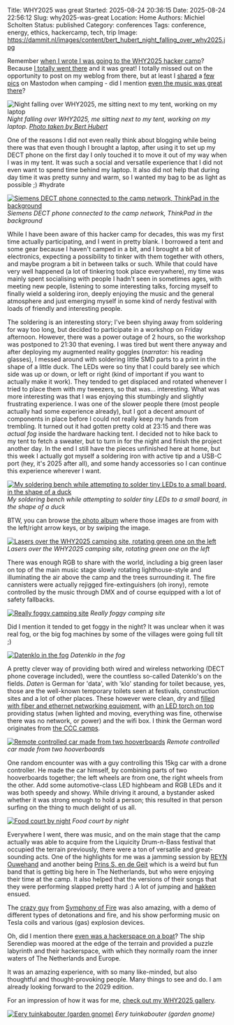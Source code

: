 Title: WHY2025 was great
Started: 2025-08-24 20:36:15
Date: 2025-08-24 22:56:12
Slug: why2025-was-great
Location: Home
Authors: Michiel Scholten
Status: published
Category: conferences
Tags: conference, energy, ethics, hackercamp, tech, trip
Image: https://dammit.nl/images/content/bert_hubert_night_falling_over_why2025.jpg

Remember [when I wrote I was going to the WHY2025 hacker camp]({filename}../posts/why2025.md)? Because [I totally went there](https://shuttereye.org/goingout/why2025/) and it was great! I totally missed out on the opportunity to post on my weblog from there, but at least I [shared](https://mastodon.social/@diginaut/114989674567998382) a [few pics](https://mastodon.social/@diginaut/115001297734145732) on Mastodon when camping - did I mention [even the music was great there](https://mastodon.social/@diginaut/115010542850620035)?

![Night falling over WHY2025, me sitting next to my tent, working on my laptop](https://dammit.nl/images/content/bert_hubert_night_falling_over_why2025.jpg)
<em>Night falling over WHY2025, me sitting next to my tent, working on my laptop. [Photo taken by Bert Hubert](https://eupolicy.social/@bert_hubert/114989142664295357)</em>

One of the reasons I did not even really think about blogging while being there was that even though I brought a laptop, after using it to set up my DECT phone on the first day I only touched it to move it out of my way when I was in my tent. It was such a social and versatile experience that I did not even want to spend time behind my laptop. It also did not help that during day time it was pretty sunny and warm, so I wanted my bag to be as light as possible ;) #hydrate

[![Siemens DECT phone connected to the camp network, ThinkPad in the background](https://shuttereye.org/images/49/49133333b0381906_2000-2000.jpg)](https://shuttereye.org/goingout/why2025/PXL_20250808_081931794.jpg/view/)
<em>Siemens DECT phone connected to the camp network, ThinkPad in the background</em>

While I have been aware of this hacker camp for decades, this was my first time actually participating, and I went in pretty blank. I borrowed a tent and some gear because I haven't camped in a bit, and I brought a bit of electronics, expecting a possibility to tinker with them together with others, and maybe program a bit in between talks or such. While that could have very well happened (a lot of tinkering took place everywhere), my time was mainly spent socialising with people I hadn't seen in sometimes ages, with meeting new people, listening to some interesting talks, forcing myself to finally wield a soldering iron, deeply enjoying the music and the general atmosphere and just emerging myself in some kind of nerdy festival with loads of friendly and interesting people.

The soldering is an interesting story; I've been shying away from soldering for way too long, but decided to participate in a workshop on Friday afternoon. However, there was a power outage of 2 hours, so the workshop was postponed to 21:30 that evening. I was tired but went there anyway and after deploying my augmented reality goggles (*narrator:* his reading glasses), I messed around with soldering little SMD parts to a print in the shape of a little duck. The LEDs were so tiny that I could barely see which side was up or down, or left or right (kind of important if you want to actually make it work). They tended to get displaced and rotated whenever I tried to place them with my tweezers, so that was... interesting. What was more interesting was that I was enjoying this stumbingly and slightly frustrating experience. I was one of the slower people there (most people actually had some experience already), but I got a decent amount of components in place before I could not really keep my hands from trembling. It turned out it had gotten pretty cold at 23:15 and there was *actual fog* inside the hardware hacking tent. I decided not to hike back to my tent to fetch a sweater, but to turn in for the night and finish the project another day. In the end I still have the pieces unfinished here at home, but this week I actually got myself a soldering iron with active tip and a USB-C port (hey, it's 2025 after all), and some handy accessories so I can continue this experience wherever I want.

[![My soldering bench while attempting to solder tiny LEDs to a small board, in the shape of a duck](https://shuttereye.org/images/e3/e3cdc58c86a4ccdc_2000-2000.jpg)](https://shuttereye.org/goingout/why2025/PXL_20250808_202241132.jpg/view/)
<em>My soldering bench while attempting to solder tiny LEDs to a small board, in the shape of a duck</em>

BTW, you can browse [the photo album](https://shuttereye.org/goingout/why2025/) where those images are from with the left/right arrow keys, or by swiping the image.

[![Lasers over the WHY2025 camping site, rotating green one on the left](https://shuttereye.org/images/f0/f0f0f0f0f0f8f094_2000-2000.jpg)](https://shuttereye.org/goingout/why2025/PXL_20250808_215036713.jpg/view/)
<em>Lasers over the WHY2025 camping site, rotating green one on the left</em>

There was enough RGB to share with the world, including a big green laser on top of the main music stage slowly rotating lighthouse-style and illuminating the air above the camp and the trees surrounding it. The fire cannisters were actually rejigged fire-extinguishers (oh irony), remote controlled by the music through DMX and of course equipped with a lot of safety fallbacks.

[![Really foggy camping site](https://shuttereye.org/images/fc/fcfcfcf8f0eceffe_2000-2000.jpg)](https://shuttereye.org/goingout/why2025/PXL_20250808_213450080.jpg/view/)
<em>Really foggy camping site</em>

Did I mention it tended to get foggy in the night? It was unclear when it was real fog, or the big fog machines by some of the villages were going full tilt ;)

[![Datenklo in the fog](https://shuttereye.org/images/f0/f0f078191a3e30f1_2000-2000.jpg)](https://shuttereye.org/goingout/why2025/PXL_20250809_213540673.jpg/view/)
<em>Datenklo in the fog</em>

A pretty clever way of providing both wired and wireless networking (DECT phone coverage included), were the countless so-called Datenklo's on the fields. *Daten* is German for 'data', with 'klo' standing for toilet because, yes, those are the well-known temporary toilets seen at festivals, construction sites and a lot of other places. These however were clean, dry and [filled with fiber and ethernet networking equipment](https://shuttereye.org/goingout/why2025/PXL_20250809_173800546.jpg/view/), with [an LED torch on top](https://shuttereye.org/goingout/why2025/PXL_20250809_174038822.jpg/view/) providing status (when lighted and moving, everything was fine, otherwise there was no network, or power) and the wifi box. I think the German word originates from [the CCC camps](https://en.wikipedia.org/wiki/Chaos_Communication_Camp).

[![Remote controlled car made from two hooverboards](https://shuttereye.org/images/5e/5e1e379bd5ccc9c4_2000-2000.jpg)](https://shuttereye.org/goingout/why2025/PXL_20250809_215702064.jpg/view/)
<em>Remote controlled car made from two hooverboards</em>

One random encounter was with a guy controlling this 15kg car with a drone controller. He made the car himself, by combining parts of two hooverboards together; the left wheels are from one, the right wheels from the other. Add some automotive-class LED highbeam and RGB LEDs and it was both speedy and showy. While driving it around, a bystander asked whether it was strong enough to hold a person; this resulted in that person surfing on the thing to much delight of us all.

[![Food court by night](https://shuttereye.org/images/f0/f0f0f4f6f6fcb886_2000-2000.jpg)](https://shuttereye.org/goingout/why2025/PXL_20250809_212808170.jpg/view/)
<em>Food court by night</em>

Everywhere I went, there was music, and on the main stage that the camp actually was able to acquire from the Liquicity Drum-n-Bass festival that occupied the terrain previously, there were a ton of versatile and great-sounding acts. One of the highlights for me was a jamming session by [REYN Ouwehand](https://shuttereye.org/goingout/why2025/PXL_20250810_133212714.jpg/view/) and another being [Prins S. en de Geit](https://shuttereye.org/goingout/why2025/PXL_20250810_200723070.jpg/view/) which is a weird but fun band that is getting big here in The Netherlands, but who were enjoying their time at the camp. It also helped that the versions of their songs that they were performing slapped pretty hard :) A lot of jumping and [hakken](https://en.wikipedia.org/wiki/Hakken) ensued.

The [crazy guy](https://shuttereye.org/goingout/why2025/PXL_20250809_205142264.jpg/view/) from [Symphony of Fire](https://shuttereye.org/goingout/why2025/PXL_20250810_205123765_crop.jpg/view/) was also amazing, with a demo of different types of detonations and fire, and his show performing music on Tesla coils and various (gas) explosion devices.

Oh, did I mention there [even was a hackerspace on a boat](https://shuttereye.org/goingout/why2025/PXL_20250809_153732120.MP.jpg/view/)? The ship Serendiep was moored at the edge of the terrain and provided a puzzle labyrinth and their hackerspace, with which they normally roam the inner waters of The Netherlands and Europe.

It was an amazing experience, with so many like-minded, but also thoughtful and thought-provoking people. Many things to see and do. I am already looking forward to the 2029 edition.

For an impression of how it was for me, [check out my WHY2025 gallery](https://shuttereye.org/goingout/why2025/).

[![Eery tuinkabouter (garden gnome)](https://shuttereye.org/images/64/6468eab0f4e1c094_2000-2000.jpg)](https://shuttereye.org/goingout/why2025/PXL_20250809_211908892.jpg/view/)
<em>Eery tuinkabouter (garden gnome)</em>
